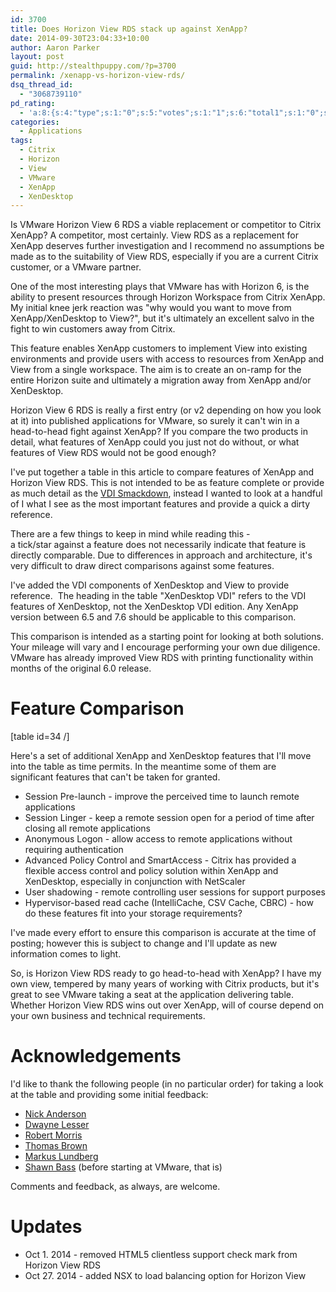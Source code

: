 ```yaml
---
id: 3700
title: Does Horizon View RDS stack up against XenApp?
date: 2014-09-30T23:04:33+10:00
author: Aaron Parker
layout: post
guid: http://stealthpuppy.com/?p=3700
permalink: /xenapp-vs-horizon-view-rds/
dsq_thread_id:
  - "3068739110"
pd_rating:
  - 'a:8:{s:4:"type";s:1:"0";s:5:"votes";s:1:"1";s:6:"total1";s:1:"0";s:6:"total2";s:1:"0";s:6:"total3";s:1:"0";s:6:"total4";s:1:"0";s:6:"total5";s:1:"1";s:7:"average";s:6:"5.0000";}'
categories:
  - Applications
tags:
  - Citrix
  - Horizon
  - View
  - VMware
  - XenApp
  - XenDesktop
---
```

Is VMware Horizon View 6 RDS a viable replacement or competitor to Citrix XenApp? A competitor, most certainly. View RDS as a replacement for XenApp deserves further investigation and I recommend no assumptions be made as to the suitability of View RDS, especially if you are a current Citrix customer, or a VMware partner.

One of the most interesting plays that VMware has with Horizon 6, is the ability to present resources through Horizon Workspace from Citrix XenApp. My initial knee jerk reaction was "why would you want to move from XenApp/XenDesktop to View?", but it's ultimately an excellent salvo in the fight to win customers away from Citrix.

This feature enables XenApp customers to implement View into existing environments and provide users with access to resources from XenApp and View from a single workspace. The aim is to create an on-ramp for the entire Horizon suite and ultimately a migration away from XenApp and/or XenDesktop.

Horizon View 6 RDS is really a first entry (or v2 depending on how you look at it) into published applications for VMware, so surely it can't win in a head-to-head fight against XenApp? If you compare the two products in detail, what features of XenApp could you just not do without, or what features of View RDS would not be good enough?

I've put together a table in this article to compare features of XenApp and Horizon View RDS. This is not intended to be as feature complete or provide as much detail as the [VDI Smackdown](http://pqr.com/vdi-smackdown), instead I wanted to look at a handful of I what I see as the most important features and provide a quick a dirty reference.

There are a few things to keep in mind while reading this - a tick/star against a feature does not necessarily indicate that feature is directly comparable. Due to differences in approach and architecture, it's very difficult to draw direct comparisons against some features.

I've added the VDI components of XenDesktop and View to provide reference.  The heading in the table "XenDesktop VDI" refers to the VDI features of XenDesktop, not the XenDesktop VDI edition. Any XenApp version between 6.5 and 7.6 should be applicable to this comparison.

This comparison is intended as a starting point for looking at both solutions. Your mileage will vary and I encourage performing your own due diligence. VMware has already improved View RDS with printing functionality within months of the original 6.0 release.

# Feature Comparison

[table id=34 /]

Here's a set of additional XenApp and XenDesktop features that I'll move into the table as time permits. In the meantime some of them are significant features that can't be taken for granted.

  * Session Pre-launch - improve the perceived time to launch remote applications
  * Session Linger - keep a remote session open for a period of time after closing all remote applications
  * Anonymous Logon - allow access to remote applications without requiring authentication
  * Advanced Policy Control and SmartAccess - Citrix has provided a flexible access control and policy solution within XenApp and XenDesktop, especially in conjunction with NetScaler
  * User shadowing - remote controlling user sessions for support purposes
  * Hypervisor-based read cache (IntelliCache, CSV Cache, CBRC) - how do these features fit into your storage requirements?

I've made every effort to ensure this comparison is accurate at the time of posting; however this is subject to change and I'll update as new information comes to light.

So, is Horizon View RDS ready to go head-to-head with XenApp? I have my own view, tempered by many years of working with Citrix products, but it's great to see VMware taking a seat at the application delivering table. Whether Horizon View RDS wins out over XenApp, will of course depend on your own business and technical requirements.

# Acknowledgements

I'd like to thank the following people (in no particular order) for taking a look at the table and providing some initial feedback:

  * [Nick Anderson](http://twitter.com/speakvirtual)
  * [Dwayne Lesser](http://twitter.com/dlink7)
  * [Robert Morris](http://agsi_rmorris)
  * [Thomas Brown](http://twitter.com/thombrown)
  * [Markus Lundberg](http://twitter.com/LundbergMarkus)
  * [Shawn Bass](http://twitter.com/shawnbass) (before starting at VMware, that is)

Comments and feedback, as always, are welcome.

# Updates

  * Oct 1. 2014 - removed HTML5 clientless support check mark from Horizon View RDS
  * Oct 27. 2014 - added NSX to load balancing option for Horizon View